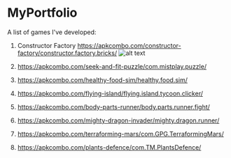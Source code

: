 # MyPortfolio
A list of games I've developed:

1) Constructor Factory
https://apkcombo.com/constructor-factory/constructor.factory.bricks/
![alt text](https://play-lh.googleusercontent.com/we1_zQmTN9oFoakzPDtydW4Mlhv0ZASwMM0oA-2UHdkn0mgQePV3X4heI129VCQSKoM=w1024-h768-rw)

2) https://apkcombo.com/seek-and-fit-puzzle/com.mistplay.puzzle/
3) https://apkcombo.com/healthy-food-sim/healthy.food.sim/
4) https://apkcombo.com/flying-island/flying.island.tycoon.clicker/
5) https://apkcombo.com/body-parts-runner/body.parts.runner.fight/
6) https://apkcombo.com/mighty-dragon-invader/mighty.dragon.runner/
7) https://apkcombo.com/terraforming-mars/com.GPG.TerraformingMars/
8) https://apkcombo.com/plants-defence/com.TM.PlantsDefence/
